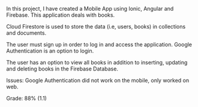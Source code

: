 In this project, I have created a Mobile App using Ionic, Angular and Firebase. This application deals with books.

Cloud Firestore is used to store the data (i.e, users, books) in collections and documents.

The user must sign up in order to log in and access the application. Google Authentication is an option to login.

The user has an option to view all books in addition to inserting, updating and deleting books in the Firebase Database. 

Issues: Google Authentication did not work on the mobile, only worked on web. 
 
Grade: 88% (1.1)